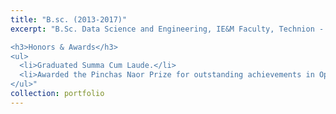 ```yaml
---
title: "B.sc. (2013-2017)"
excerpt: "B.Sc. Data Science and Engineering, IE&M Faculty, Technion - Israel Institute of Technology, <u>Honors program.<u/>

<h3>Honors & Awards</h3>
<ul>
  <li>Graduated Summa Cum Laude.</li>
  <li>Awarded the Pinchas Naor Prize for outstanding achievements in Operations Research, Faculty of IE&M.</li>
</ul>"
collection: portfolio
---
```

